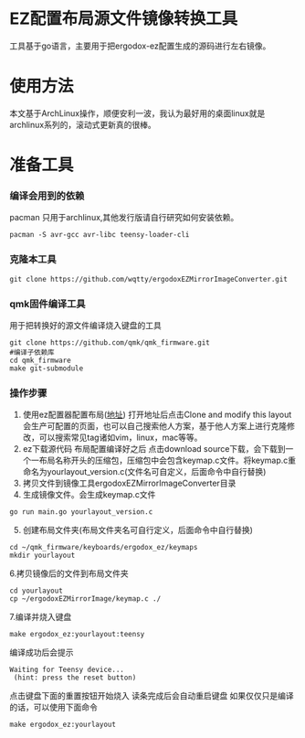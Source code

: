 # EZ配置布局源文件镜像转换工具
工具基于go语言，主要用于把ergodox-ez配置生成的源码进行左右镜像。

# 使用方法

本文基于ArchLinux操作，顺便安利一波，我认为最好用的桌面linux就是archlinux系列的，滚动式更新真的很棒。

# 准备工具
### 编译会用到的依赖
pacman 只用于archlinux,其他发行版请自行研究如何安装依赖。
```
pacman -S avr-gcc avr-libc teensy-loader-cli
```
### 克隆本工具
```
git clone https://github.com/wqtty/ergodoxEZMirrorImageConverter.git
```

### qmk固件编译工具
用于把转换好的源文件编译烧入键盘的工具
```
git clone https://github.com/qmk/qmk_firmware.git
#编译子依赖库
cd qmk_firmware
make git-submodule
```

### 操作步骤
1. 使用ez配置器配置布局([地址](https://configure.ergodox-ez.com))
打开地址后点击Clone and modify this layout会生产可配置的页面，也可以自己搜索他人方案，基于他人方案上进行克隆修改，可以搜索常见tag诸如vim，linux，mac等等。
2. ez下载源代码 布局配置编译好之后 点击download source下载，会下载到一个一布局名称开头的压缩包，压缩包中会包含keymap.c文件。将keymap.c重命名为yourlayout_version.c(文件名可自定义，后面命令中自行替换)
3. 拷贝文件到镜像工具ergodoxEZMirrorImageConverter目录
4. 生成镜像文件。会生成keymap.c文件
```
go run main.go yourlayout_version.c
```
5. 创建布局文件夹(布局文件夹名可自行定义，后面命令中自行替换)
```
cd ~/qmk_firmware/keyboards/ergodox_ez/keymaps
mkdir yourlayout
```
6.拷贝镜像后的文件到布局文件夹
```
cd yourlayout
cp ~/ergodoxEZMirrorImage/keymap.c ./
```
7.编译并烧入键盘
```
make ergodox_ez:yourlayout:teensy
```
编译成功后会提示
```
Waiting for Teensy device...
 (hint: press the reset button)
```
点击键盘下面的重置按钮开始烧入
读条完成后会自动重启键盘
如果仅仅只是编译的话，可以使用下面命令
```
make ergodox_ez:yourlayout
```
